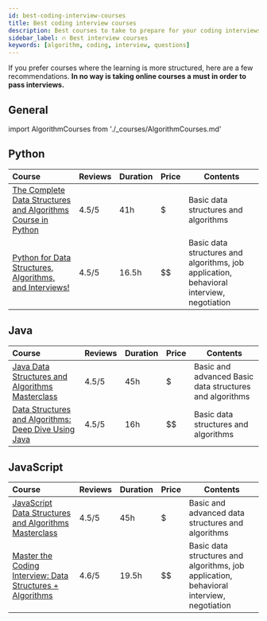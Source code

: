 ```yaml
---
id: best-coding-interview-courses
title: Best coding interview courses
description: Best courses to take to prepare for your coding interviews
sidebar_label: 🔥 Best interview courses
keywords: [algorithm, coding, interview, questions]
---
```


If you prefer courses where the learning is more structured, here are a few recommendations. **In no way is taking online courses a must in order to pass interviews.**

## General

import AlgorithmCourses from './\_courses/AlgorithmCourses.md'

<AlgorithmCourses />

## Python

| Course | Reviews | Duration | Price | Contents |
| :-- | --- | --- | --- | --- |
| [The Complete Data Structures and Algorithms Course in Python](https://fxo.co/DQpc) | 4.5/5 | 41h | $ | Basic data structures and algorithms |
| [Python for Data Structures, Algorithms, and Interviews!](https://fxo.co/DQpb) | 4.5/5 | 16.5h | $$ | Basic data structures and algorithms, job application, behavioral interview, negotiation |

## Java

| Course | Reviews | Duration | Price | Contents |
| :-- | --- | --- | --- | --- |
| [Java Data Structures and Algorithms Masterclass](https://fxo.co/DQpa) | 4.5/5 | 45h | $ | Basic and advanced Basic data structures and algorithms |
| [Data Structures and Algorithms: Deep Dive Using Java](https://fxo.co/DQpW) | 4.5/5 | 16h | $$ | Basic data structures and algorithms |

## JavaScript

| Course | Reviews | Duration | Price | Contents |
| :-- | --- | --- | --- | --- |
| [JavaScript Data Structures and Algorithms Masterclass](https://fxo.co/DQpZ) | 4.5/5 | 45h | $ | Basic and advanced data structures and algorithms |
| [Master the Coding Interview: Data Structures + Algorithms](https://fxo.co/DQpY) | 4.6/5 | 19.5h | $$ | Basic data structures and algorithms, job application, behavioral interview, negotiation |

